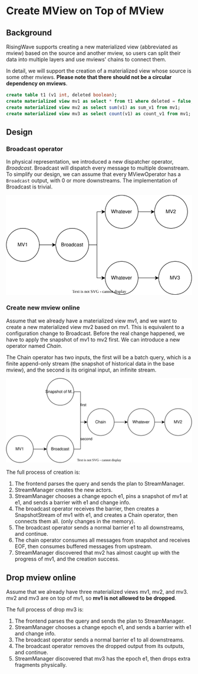 # Create MView on Top of MView

## Background

RisingWave supports creating a new materialized view (abbreviated as mview) based on the source and another mview, so users can split their data into multiple layers and use mviews' chains to connect them.

In detail, we will support the creation of a materialized view whose source is some other mviews. **Please note that there should not be a circular dependency on mviews**.

```sql
create table t1 (v1 int, deleted boolean);
create materialized view mv1 as select * from t1 where deleted = false;
create materialized view mv2 as select sum(v1) as sum_v1 from mv1;
create materialized view mv3 as select count(v1) as count_v1 from mv1;
```

## Design

### Broadcast operator

In physical representation, we introduced a new dispatcher operator, *Broadcast*. Broadcast will dispatch every message to multiple downstream. To simplify our design, we can assume that every MViewOperator has a `Broadcast` output, with 0 or more downstreams. The implementation of Broadcast is trivial.

![fig1](../docs/images/mv-on-mv/mv-on-mv-01.svg)

### Create new mview online

Assume that we already have a materialized view mv1, and we want to create a new materialized view mv2 based on mv1. This is equivalent to a configuration change to Broadcast. Before the real change happened, we have to apply the snapshot of mv1 to mv2 first. We can introduce a new operator named *Chain*.

The Chain operator has two inputs, the first will be a batch query, which is a finite append-only stream (the snapshot of historical data in the base mview), and the second is its original input, an infinite stream.

![fig2](../docs/images/mv-on-mv/mv-on-mv-02.svg)

The full process of creation is:

1. The frontend parses the query and sends the plan to StreamManager.
2. StreamManager creates the new actors.
3. StreamManager chooses a change epoch e1, pins a snapshot of mv1 at e1, and sends a barrier with e1 and change info.
4. The broadcast operator receives the barrier, then creates a SnapshotStream of mv1 with e1, and creates a Chain operator, then connects them all. (only changes in the memory).
5. The broadcast operator sends a normal barrier e1 to all downstreams, and continue.
6. The chain operator consumes all messages from snapshot and receives EOF, then consumes buffered messages from upstream.
7. StreamManager discovered that mv2 has almost caught up with the progress of mv1, and the creation success.

## Drop mview online

Assume that we already have three materialized views mv1, mv2, and mv3. mv2 and mv3 are on top of mv1, so **mv1 is not allowed to be dropped**.

The full process of drop mv3 is:

1. The frontend parses the query and sends the plan to StreamManager.
2. StreamManager chooses a change epoch e1, and sends a barrier with e1 and change info.
3. The broadcast operator sends a normal barrier e1 to all downstreams.
4. The broadcast operator removes the dropped output from its outputs, and continue.
5. StreamManager discovered that mv3 has the epoch e1, then drops extra fragments physically.
